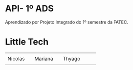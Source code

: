 # API- 1º ADS

Aprendizado por Projeto Integrado do 1º semestre da FATEC.

# Little Tech

<table>
  <ul>
    <td>Nicolas<td>
    <td>Mariana<td>
    <td>Thyago<td>
  <ul>
<table>
